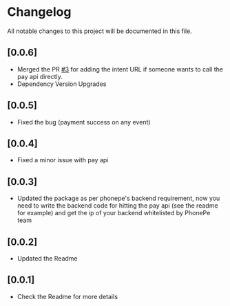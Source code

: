# Changelog

All notable changes to this project will be documented in this file.

## [0.0.6]
* Merged the PR [#3](https://github.com/incrediblezayed/pull/issues/3) for adding the intent URL if someone wants to call the pay api directly.
* Dependency Version Upgrades

## [0.0.5]
* Fixed the bug (payment success on any event)

## [0.0.4]
* Fixed a minor issue with pay api

## [0.0.3]
* Updated the package as per phonepe's backend requirement, now you need to write the backend code for hitting the pay api (see the readme for example) and get the ip of your backend whitelisted by PhonePe team

## [0.0.2]

* Updated the Readme

## [0.0.1]

* Check the Readme for more details
